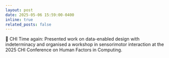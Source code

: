 ```yaml
---
layout: post
date: 2025-05-06 15:59:00-0400
inline: true
related_posts: false
---
```


🌸 CHI Time again: Presented work on data-enabled design with indeterminacy and organised a workshop in sensorimotor interaction at the 2025 CHI Conference on Human Factors in Computing.